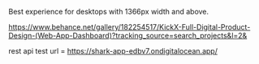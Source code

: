 Best experience for desktops with 1366px width and above.

https://www.behance.net/gallery/182254517/KickX-Full-Digital-Product-Design-(Web-App-Dashboard)?tracking_source=search_projects&l=2&

rest api test url = https://shark-app-edbv7.ondigitalocean.app/